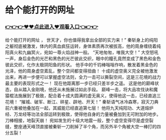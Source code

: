 # 给个能打开的网址

### <a href="https://github.com/xinfue/dunp/issues/2">👉👉👉♥♥点此进入♥观看入口👈👉👉</a>

给个能打开的网址
 ，
   世天才，你也值得我拿出全部的实力来！”
    秦斩身上的纯阳之躯彻底被激发，体内的真血疯狂运转，身体素质再次被拔高，他的周身缠绕着纯阳真火和九幽冥火，宛如一尊火焰战神一般。
    “天地匆匆，唯我大空！”
    大空怒吼一声，身后金色的光芒和黑色的光芒彼此交织，眼中的瞳孔竟然变成了黑色和金色彼此交织，化作太极阴阳鱼的形状。
    他手中的千钧棒嗡嗡作响，散发着黑金色的光泽，他的周身虚空紊乱，整个空间都变得扭曲！
    十成的虚空奥义完全被他激发出来，再进一步便可以掌握虚空法则，全力一击可以撕裂空间，这是三花境的战力最主要的表现形式之一！
    现在他距离那一步已经只差半步之遥。
    这是他的巅峰状态，自从踏入金刚境，他还从未施展过如此手段。
    巅峰一击，将大品攻伐诀和魔猿棍法施展到了极致，配合着十成大圆满的虚无奥义，使得他这一击，已经直追三花境！
    “摧城、破军、断江、碎星、辟地、开天！”
    秦斩语气冰冷森寒，寂灭刀典前六重被他叠加在一起，其威能已经直追第七层！
    他将九天纯阳功、大道熔炉经、万龙经等功法全部运转到极致，使得他自身的力量被叠加到无可附加的地步。
    刀棒相接，地裂天崩！
    宛如发生的十级大地震一般，整个虚空变得尽是虚空裂缝，整座通天峰顶直接被秦斩一刀削掉了半个角，而另外半个角被大空一棒打的四分五裂！
